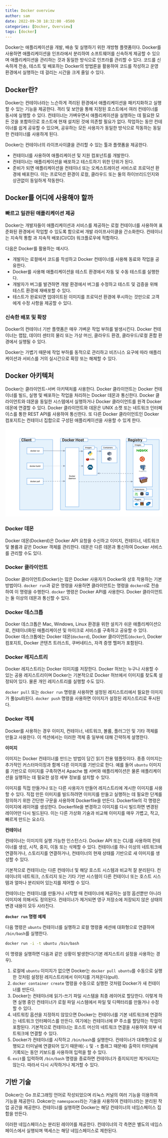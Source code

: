 ```yaml
---
title: Docker overview
author: sam
date: 2022-09-30 18:32:00 -0500
categories: [Docker, Overview]
tags: [docker]
---
```


Docker는 애플리케이션을 개발, 배송 및 실행하기 위한 개방형 플랫폼이다. Docker를 사용하면 애플리케이션을 인프라에서 분리하여 소프트웨어를 신속하게 제공할 수 있으며 애플리케이션을 관리하는 것과 동일한 방식으로 인프라를 관리할 수 있다. 코드를 신속하게 전송, 테스트 및 배포하는 Docker의 방법론을 활용하여 코드를 작성하고 운영 환경에서 실행하는 데 걸리는 시간을 크게 줄일 수 있다.

## Docker란?

Docker는 컨테이너라는 느슨하게 격리된 환경에서 애플리케이션을 패키지화하고 실행할 수 있는 기능을 제공한다. 격리 및 보안을 통해 지정된 호스트에서 여러 컨테이너를 동시에 실행할 수 있다. 컨테이너는 가벼우면서 애플리케이션을 실행하는 데 필요한 모든 것을 포함하므로 호스트에 현재 설치된 것에 의존할 필요가 없다. 작업하는 동안 컨테이너를 쉽게 공유할 수 있으며, 공유하는 모든 사용자가 동일한 방식으로 작동하는 동일한 컨테이너를 사용하게 된다.

Docker는 컨테이너의 라이프사이클을 관리할 수 있는 툴과 플랫폼을 제공한다.

- 컨테이너를 사용하여 애플리케이션 및 지원 컴포넌트를 개발한다.
- 컨테이너는 애플리케이션을 배포하고 테스트하기 위한 단위가 된다.
- 준비가 되면 애플리케이션을 컨테이너 또는 오케스트레이션 서비스로 프로덕션 환경에 배포한다. 이는 프로덕션 환경이 로컬, 클라우드 또는 둘의 하이브리드인지와 상관없이 동일하게 작동한다.

## Docker를 어디에 사용해야 할까

### 빠르고 일관된 애플리케이션 제공

Docker는 개발자들이 애플리케이션과 서비스를 제공하는 로컬 컨테이너를 사용하여 표준화된 환경에서 작업할 수 있도록 함으로써 개발 라이프사이클을 간소화한다. 컨테이너는 지속적 통합 과 지속적 배포(CI/CD) 워크플로우에 적합하다.

다음은 Docker를 활용하는 예시다.

- 개발자는 로컬에서 코드를 작성하고 Docker 컨테이너를 사용해 동료와 작업을 공유한다.
- Docker를 사용해 애플리케이션을 테스트 환경에서 자동 및 수동 테스트를 실행한다.
- 개발자가 버그를 발견하면 개발 환경에서 버그를 수정하고 테스트 및 검증을 위해 테스트 환경에 재배포할 수 있다.
- 테스트가 완료되면 업데이트된 이미지를 프로덕션 환경에 푸시하는 것만으로 고객에게 수정 사항을 제공할 수 있다.

### 신속한 배포 및 확장

Docker의 컨테이너 기반 플랫폼은 매우 가벼운 작업 부하를 발생시킨다. Docker 컨테이너는 랩탑, 데이터 센터의 물리 또는 가상 머신, 클라우드 환경, 클라우드/로컬 혼합 환경에서 실행될 수 있다.

Docker는 가볍기 때문에 작업 부하를 동적으로 관리하고 비즈니스 요구에 따라 애플리케이션과 서비스를 거의 실시간으로 확장 또는 해체할 수 있다.

## Docker 아키텍처

Docker는 클라이언트-서버 아키텍처를 사용한다. Docker 클라이언트는 Docker 컨테이너를 빌드, 실행 및 배포하는 작업을 처리하는 Docker 데몬과 통신한다. Docker 클라이언트와 데몬을 동일한 시스템에서 실행하거나 Docker 클라이언트를 원격 Docker 데몬에 연결할 수 있다. Docker 클라이언트와 데몬은 UNIX 소켓 또는 네트워크 인터페이스를 통한 REST API를 사용하여 통신한다. 또 다른 Docker 클라이언트인 Docker 컴포지트는 컨테이너 집합으로 구성된 애플리케이션을 사용할 수 있게 한다.

![architecture.svg](/assets/img/docker/architecture.svg)

### Docker 데몬

Docker 데몬(Dockerd)은 Docker API 요청을 수신하고 이미지, 컨테이너, 네트워크 및 볼륨과 같은 Docker 객체를 관리한다. 데몬은 다른 데몬과 통신하여 Docker 서비스를 관리할 수도 있다.

### Docker 클라이언트

Docker 클라이언트(Docker)는 많은 Docker 사용자가 Docker와 상호 작용하는 기본 방법이다. `docker run`과 같은 명령을 사용하면 클라이언트는 명령을 `dockerd`로 전송하여 이 명령을 수행한다. `docker` 명령은 Docker API를 사용한다. Docker 클라이언트는 둘 이상의 데몬과 통신할 수 있다.

### Docker 데스크톱

Docker 데스크톱은 Mac, Windows, Linux 환경을 위한 설치가 쉬운 애플리케이션으로, 컨테이너화된 애플리케이션 및 마이크로 서비스를 구축하고 공유할 수 있다. Docker 데스크톱에는 Docker 데몬(`dockerd`), Docker 클라이언트(`docker`), Docker 컴포지트, Docker 콘텐츠 트러스트, 쿠버네티스, 자격 증명 헬퍼가 포함된다.

### Docker 레지스트리

Docker 레지스트리는 Docker 이미지를 저장한다. Docker 허브는 누구나 사용할 수 있는 공용 레지스트리이며 Docker는 기본적으로 Docker 허브에서 이미지를 찾도록 설정되어 있다. 물론 개인 레지스트리를 실행할 수도 있다.

`docker pull` 또는 `docker run` 명령을 사용하면 설정된 레지스트리에서 필요한 이미지가 풀(pull)된다. `docker push` 명령을 사용하면 이미지가 설정된 레지스트리로 푸시된다.

### Docker 객체

Docker를 사용하는 경우 이미지, 컨테이너, 네트워크, 볼륨, 플러그인 및 기타 객체를 만들고 사용한다. 이 섹션에서는 이러한 객체 중 일부에 대해 간략하게 설명한다.

**이미지**

이미지는 Docker 컨테이너를 만드는 방법이 담긴 읽기 전용 템플릿이다. 종종 이미지는 추가적인 커스터마이징과 함께 다른 이미지를 기반으로 한다. 예를 들어 `ubuntu` 이미지를 기반으로 이미지를 구축하면서 Apache 웹 서버와 애플리케이션은 물론 애플리케이션을 실행하는 데 필요한 설정 세부 정보를 설치할 수 있다.

이미지를 직접 만들거나 또는 다른 사용자가 만들어 레지스트리에 게시한 이미지를 사용할 수 있다. 직접 만든 이미지를 빌드하려면 이미지를 만들고 실행하는 데 필요한 단계를 정의하기 위한 간단한 구문을 사용하여 Dockerfile을 만든다. Dockerfile의 각 명령은 이미지에 레이어를 생성한다. Dockerfile을 변경하고 이미지를 다시 빌드하면 변경된 레이어만 다시 빌드된다. 이는 다른 가상화 기술과 비교해 이미지를 매우 가볍고, 작고, 빠르게 만드는 요소다.

**컨테이너**

컨테이너는 이미지의 실행 가능한 인스턴스다. Docker API 또는 CLI를 사용하여 컨테이너를 생성, 시작, 중지, 이동 또는 삭제할 수 있다. 컨테이너를 하나 이상의 네트워크에 연결하거나, 스토리지를 연결하거나, 컨테이너의 현재 상태를 기반으로 새 이미지를 생성할 수 있다.

기본적으로 컨테이너는 다른 컨테이너 및 해당 호스트 시스템과 비교적 잘 분리된다. 컨테이너의 네트워크, 스토리지 또는 기타 기반 시스템이 다른 컨테이너 또는 호스트 시스템과 얼마나 분리되어 있는지를 제어할 수 있다.

컨테이너는 컨테이너를 만들거나 시작할 때 컨테이너에 제공하는 설정 옵션뿐만 아니라 이미지에 의해서도 정의된다. 컨테이너가 제거되면 영구 저장소에 저장되지 않은 상태의 변경 내용이 모두 사라진다.

**`docker run` 명령 예제**

다음 명령은 `ubuntu` 컨테이너를 실행하고 로컬 명령줄 세션에 대화형으로 연결하여 `/bin/bash`를 실행한다.

```bash
docker run -i -t ubuntu /bin/bash
```

이 명령을 실행하면 다음과 같은 상황이 발생한다(기본 레지스트리 설정을 사용하는 경우).

1. 로컬에 `ubuntu` 이미지가 없으면 Docker는 `docker pull ubuntu`를 수동으로 실행한 것처럼 설정된 레지스트리에서 이미지를 가져온다(pull).
2. `docker container create` 명령을 수동으로 실행한 것처럼 Docker가 새 컨테이너를 만든다.
3. Docker는 컨테이너에 읽기-쓰기 파일 시스템을 최종 레이어로 할당한다. 이렇게 하면 실행 중인 컨테이너가 로컬 파일 시스템에서 파일 및 디렉터리를 만들거나 수정할 수 있다.
4. 네트워킹 옵션을 지정하지 않았으면 Docker는 컨테이너를 기본 네트워크에 연결하는 네트워크 인터페이스를 만든다. 여기에는 컨테이너에 IP 주소를 할당하는 작업이 포함된다. 기본적으로 컨테이너는 호스트 머신의 네트워크 연결을 사용하여 외부 네트워크에 연결할 수 있다.
5. Docker가 컨테이너를 시작하고 `/bin/bash`를 실행한다. 컨테이너가 대화형으로 실행되고 터미널에 연결되어 있기 때문에(`-i` 및 `-t` 플래그 때문에) 출력이 터미널에 기록되는 동안 키보드를 사용하여 입력을 할 수 있다.
6. `exit`를 입력하여 `/bin/bash` 명령을 종료하면 컨테이너가 중지되지만 제거되지는 않는다. 따라서 다시 시작하거나 제거할 수 있다.

## 기반 기술

Dokcer는 Go 프로그래밍 언어로 작성되었으며 리눅스 커널의 여러 기능을 이용하여 기능을 제공한다. Dokcer는 `namespaces`라는 기술을 사용하여 컨테이너라는 분리된 작업 공간을 제공한다. 컨테이너를 실행하면 Docker는 해당 컨테이너의 네임스페이스 집합을 만든다.

이러한 네임스페이스는 분리된 레이어를 제공한다. 컨테이너의 각 측면은 별도의 네임스페이스에서 실행되며 액세스는 해당 네임스페이스로 제한된다.
